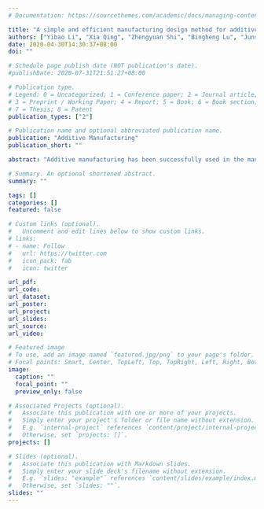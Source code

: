 ```yaml
---
# Documentation: https://sourcethemes.com/academic/docs/managing-content/

title: "A simple and efficient manufacturing design method for additive manufacturing with multiple printing sizes"
authors: ["Yibao Li", "Xia Qing", "Zhengyuan Shi", "Bingheng Lu", "Junseok Kim"]
date: 2020-04-30T14:30:37+08:00
doi: ""

# Schedule page publish date (NOT publication's date).
#publishDate: 2020-07-31T21:51:27+08:00

# Publication type.
# Legend: 0 = Uncategorized; 1 = Conference paper; 2 = Journal article;
# 3 = Preprint / Working Paper; 4 = Report; 5 = Book; 6 = Book section;
# 7 = Thesis; 8 = Patent
publication_types: ["2"]

# Publication name and optional abbreviated publication name.
publication: "Additive Manufacturing"
publication_short: ""

abstract: "Additive manufacturing has been successfully used in the manufacturing industry and has become an important topic of scientific research. Optimization among the manufacturing time, cost, and accuracy has been important in this field. In this study, an efficient manufacturing method is designed for additive manufacturing with multiple printing sizes, which involves a printer with several nozzles. This method can be extended to use the octree adaptive mesh method and is much easier to implement. The proposed algorithm partitions the internal area of the model into modules with different accuracies based on the requirements such as distance and stress. Additionally, porous structures can be used to replace the inside modules because of their special properties such as higher rigidity and lightweight. Multi-scale lightweight structures and porosity gradient structures are generated to further reduce the material weight without affecting the mechanical stability. The experimental results demonstrate that the proposed method can provide effective solutions for various additive manufacturing design problems."

# Summary. An optional shortened abstract.
summary: ""

tags: []
categories: []
featured: false

# Custom links (optional).
#   Uncomment and edit lines below to show custom links.
# links:
# - name: Follow
#   url: https://twitter.com
#   icon_pack: fab
#   icon: twitter

url_pdf:
url_code:
url_dataset:
url_poster:
url_project:
url_slides:
url_source:
url_video:

# Featured image
# To use, add an image named `featured.jpg/png` to your page's folder. 
# Focal points: Smart, Center, TopLeft, Top, TopRight, Left, Right, BottomLeft, Bottom, BottomRight.
image:
  caption: ""
  focal_point: ""
  preview_only: false

# Associated Projects (optional).
#   Associate this publication with one or more of your projects.
#   Simply enter your project's folder or file name without extension.
#   E.g. `internal-project` references `content/project/internal-project/index.md`.
#   Otherwise, set `projects: []`.
projects: []

# Slides (optional).
#   Associate this publication with Markdown slides.
#   Simply enter your slide deck's filename without extension.
#   E.g. `slides: "example"` references `content/slides/example/index.md`.
#   Otherwise, set `slides: ""`.
slides: ""
---
```

